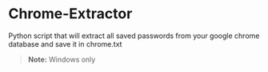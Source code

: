 # Chrome-Extractor
Python script that will extract all saved passwords from your google chrome database and save it in chrome.txt
>**Note:** Windows only
